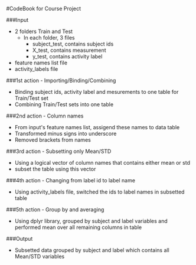 #CodeBook for Course Project

###Input
* 2 folders Train and Test
  * In each folder, 3 files
    * subject_test, contains subject ids
    * X_test, contains measurement
    * y_test, contains activity label
* feature names list file
* activity_labels file

###1st action - Importing/Binding/Combining
* Binding subject ids, activity label and mesurements to one table for Train/Test set
* Combining Train/Test sets into one table

###2nd action - Column names
* From input's feature names list, assigend these names to data table
* Transformed minus signs into underscore
* Removed brackets from names

###3rd action - Subsetting only Mean/STD
* Using a logical vector of column names that contains either mean or std
* subset the table using this vector

###4th action - Changing from label id to label name
* Using activity_labels file, switched the ids to label names in subsetted table

###5th action - Group by and averaging
* Using dplyr library, grouped by subject and label variables and performed mean
  over all remaining columns in table

###Output
* Subsetted data grouped by subject and label which contains all Mean/STD variables


  